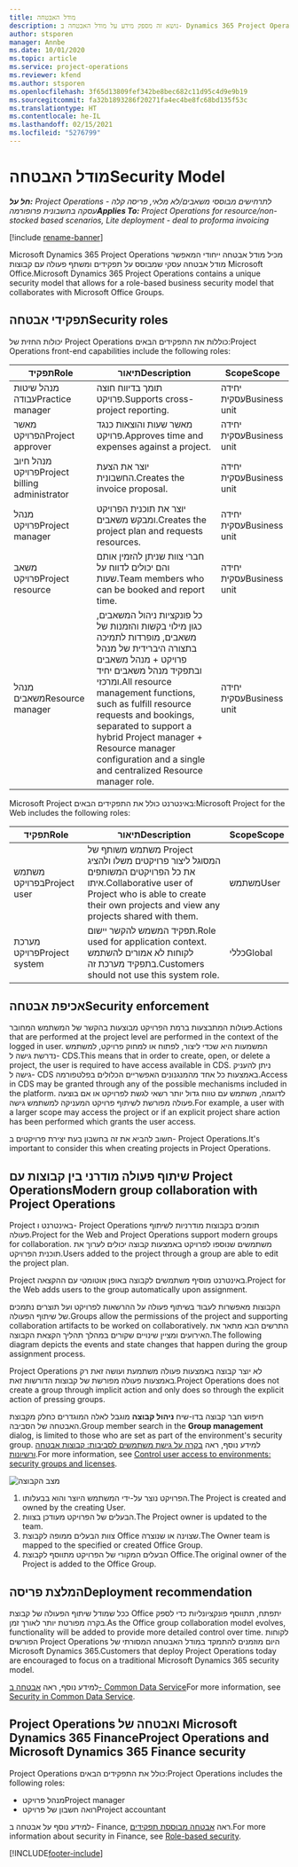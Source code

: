 ```yaml
---
title: מודל האבטחה
description: נושא זה מספק מידע על מודל האבטחה ב- Dynamics 365 Project Operations.
author: stsporen
manager: Annbe
ms.date: 10/01/2020
ms.topic: article
ms.service: project-operations
ms.reviewer: kfend
ms.author: stsporen
ms.openlocfilehash: 3f65d13809fef342be8bec682c11d95c4d9e9b19
ms.sourcegitcommit: fa32b1893286f20271fa4ec4be8fc68bd135f53c
ms.translationtype: HT
ms.contentlocale: he-IL
ms.lasthandoff: 02/15/2021
ms.locfileid: "5276799"
---
```

# <a name="security-model"></a><span data-ttu-id="f8a4d-103">מודל האבטחה</span><span class="sxs-lookup"><span data-stu-id="f8a4d-103">Security Model</span></span>

<span data-ttu-id="f8a4d-104">_**חל על:** Project Operations לתרחישים מבוססי משאבים/לא מלאי, פריסה קלה - עסקה בחשבונית פרופורמה_</span><span class="sxs-lookup"><span data-stu-id="f8a4d-104">_**Applies To:** Project Operations for resource/non-stocked based scenarios, Lite deployment - deal to proforma invoicing_</span></span>

[!include [rename-banner](~/includes/cc-data-platform-banner.md)]

<span data-ttu-id="f8a4d-105">Microsoft Dynamics 365 Project Operations מכיל מודל אבטחה ייחודי המאפשר מודל אבטחה עסקי שמבוסס על תפקידים ומשתף פעולה עם קבוצות Microsoft Office.</span><span class="sxs-lookup"><span data-stu-id="f8a4d-105">Microsoft Dynamics 365 Project Operations contains a unique security model that allows for a role-based business security model that collaborates with Microsoft Office Groups.</span></span> 


## <a name="security-roles"></a><span data-ttu-id="f8a4d-106">תפקידי אבטחה</span><span class="sxs-lookup"><span data-stu-id="f8a4d-106">Security roles</span></span>
<span data-ttu-id="f8a4d-107">יכולות החזית של Project Operations כוללות את התפקידים הבאים:</span><span class="sxs-lookup"><span data-stu-id="f8a4d-107">Project Operations front-end capabilities include the following roles:</span></span>

| <span data-ttu-id="f8a4d-108">תפקיד</span><span class="sxs-lookup"><span data-stu-id="f8a4d-108">Role</span></span>                          | <span data-ttu-id="f8a4d-109">תיאור</span><span class="sxs-lookup"><span data-stu-id="f8a4d-109">Description</span></span>                                                                                                                                                                 | <span data-ttu-id="f8a4d-110">Scope</span><span class="sxs-lookup"><span data-stu-id="f8a4d-110">Scope</span></span> |
|-------------------------------|-----------------------------------------------------------------------------------------------------------------------------------------------------------------------------|------|
| <span data-ttu-id="f8a4d-111">מנהל שיטות עבודה</span><span class="sxs-lookup"><span data-stu-id="f8a4d-111">Practice manager</span></span>              | <span data-ttu-id="f8a4d-112">תומך בדיווח חוצה פרויקט.</span><span class="sxs-lookup"><span data-stu-id="f8a4d-112">Supports cross-project reporting.</span></span>                                                                                                            | <span data-ttu-id="f8a4d-113">יחידה עסקית</span><span class="sxs-lookup"><span data-stu-id="f8a4d-113">Business unit</span></span>              |
| <span data-ttu-id="f8a4d-114">מאשר הפרויקט</span><span class="sxs-lookup"><span data-stu-id="f8a4d-114">Project approver</span></span>              | <span data-ttu-id="f8a4d-115">מאשר שעות והוצאות כנגד פרויקט.</span><span class="sxs-lookup"><span data-stu-id="f8a4d-115">Approves time and expenses against a project.</span></span>                                                                                                                              | <span data-ttu-id="f8a4d-116">יחידה עסקית</span><span class="sxs-lookup"><span data-stu-id="f8a4d-116">Business unit</span></span> |
| <span data-ttu-id="f8a4d-117">מנהל חיוב פרויקט</span><span class="sxs-lookup"><span data-stu-id="f8a4d-117">Project billing administrator</span></span> | <span data-ttu-id="f8a4d-118">יוצר את הצעת החשבונית.</span><span class="sxs-lookup"><span data-stu-id="f8a4d-118">Creates the invoice proposal.</span></span>                                                                                                                                                 | <span data-ttu-id="f8a4d-119">יחידה עסקית</span><span class="sxs-lookup"><span data-stu-id="f8a4d-119">Business unit</span></span> |
| <span data-ttu-id="f8a4d-120">מנהל פרויקט</span><span class="sxs-lookup"><span data-stu-id="f8a4d-120">Project manager</span></span>               | <span data-ttu-id="f8a4d-121">יוצר את תוכנית הפרויקט ומבקש משאבים.</span><span class="sxs-lookup"><span data-stu-id="f8a4d-121">Creates the project plan and requests resources.</span></span>                                                                                                                              | <span data-ttu-id="f8a4d-122">יחידה עסקית</span><span class="sxs-lookup"><span data-stu-id="f8a4d-122">Business unit</span></span> |
| <span data-ttu-id="f8a4d-123">משאב פרויקט</span><span class="sxs-lookup"><span data-stu-id="f8a4d-123">Project resource</span></span>              | <span data-ttu-id="f8a4d-124">חברי צוות שניתן להזמין אותם והם יכולים לדווח על שעות.</span><span class="sxs-lookup"><span data-stu-id="f8a4d-124">Team members who can be booked and report time.</span></span>                                                                                                          | <span data-ttu-id="f8a4d-125">יחידה עסקית</span><span class="sxs-lookup"><span data-stu-id="f8a4d-125">Business unit</span></span>|
| <span data-ttu-id="f8a4d-126">מנהל משאבים</span><span class="sxs-lookup"><span data-stu-id="f8a4d-126">Resource manager</span></span>              | <span data-ttu-id="f8a4d-127">כל פונקציות ניהול המשאבים, כגון מילוי בקשות והזמנות של משאבים, מופרדות לתמיכה בתצורה היברידית של מנהל פרויקט + מנהל משאבים ובתפקיד מנהל משאבים יחיד ומרכזי.</span><span class="sxs-lookup"><span data-stu-id="f8a4d-127">All resource management functions, such as fulfill resource requests and bookings, separated to support a hybrid Project manager + Resource manager configuration and a single and centralized Resource manager role.</span></span> | <span data-ttu-id="f8a4d-128">יחידה עסקית</span><span class="sxs-lookup"><span data-stu-id="f8a4d-128">Business unit</span></span> |


<span data-ttu-id="f8a4d-129">Microsoft Project באינטרנט כולל את התפקידים הבאים:</span><span class="sxs-lookup"><span data-stu-id="f8a4d-129">Microsoft Project for the Web includes the following roles:</span></span>

| <span data-ttu-id="f8a4d-130">תפקיד</span><span class="sxs-lookup"><span data-stu-id="f8a4d-130">Role</span></span>           | <span data-ttu-id="f8a4d-131">תיאור</span><span class="sxs-lookup"><span data-stu-id="f8a4d-131">Description</span></span>                                                                                                        | <span data-ttu-id="f8a4d-132">Scope</span><span class="sxs-lookup"><span data-stu-id="f8a4d-132">Scope</span></span>  |
|----------------|--------------------------------------------------------------------------------------------------------------------|--------|
| <span data-ttu-id="f8a4d-133">משתמש בפרויקט</span><span class="sxs-lookup"><span data-stu-id="f8a4d-133">Project user</span></span>   | <span data-ttu-id="f8a4d-134">משתמש משותף של Project המסוגל ליצור פרויקטים משלו ולהציג את כל הפרויקטים המשותפים איתו.</span><span class="sxs-lookup"><span data-stu-id="f8a4d-134">Collaborative user of Project   who is able to create their own projects and view any projects shared with   them.</span></span> | <span data-ttu-id="f8a4d-135">משתמש</span><span class="sxs-lookup"><span data-stu-id="f8a4d-135">User</span></span>   |
| <span data-ttu-id="f8a4d-136">מערכת פרויקט</span><span class="sxs-lookup"><span data-stu-id="f8a4d-136">Project system</span></span> | <span data-ttu-id="f8a4d-137">תפקיד המשמש להקשר יישום.</span><span class="sxs-lookup"><span data-stu-id="f8a4d-137">Role used for application   context.</span></span> <span data-ttu-id="f8a4d-138">לקוחות לא אמורים להשתמש בתפקיד מערכת זה.</span><span class="sxs-lookup"><span data-stu-id="f8a4d-138">Customers should not use this system role.</span></span>                                    | <span data-ttu-id="f8a4d-139">כללי</span><span class="sxs-lookup"><span data-stu-id="f8a4d-139">Global</span></span> |

## <a name="security-enforcement"></a><span data-ttu-id="f8a4d-140">אכיפת אבטחה</span><span class="sxs-lookup"><span data-stu-id="f8a4d-140">Security enforcement</span></span>
<span data-ttu-id="f8a4d-141">פעולות המתבצעות ברמת הפרויקט מבוצעות בהקשר של המשתמש המחובר.</span><span class="sxs-lookup"><span data-stu-id="f8a4d-141">Actions that are performed at the project level are performed in the context of the logged in user.</span></span> <span data-ttu-id="f8a4d-142">המשמעות היא שכדי ליצור, לפתוח או למחוק פרויקט, למשתמש נדרשת גישה ל- CDS.</span><span class="sxs-lookup"><span data-stu-id="f8a4d-142">This means that in order to create, open, or delete a project, the user is required to have access available in CDS.</span></span> <span data-ttu-id="f8a4d-143">ניתן להעניק גישה ל- CDS באמצעות כל אחד מהמנגנונים האפשריים הכלולים בפלטפורמה.</span><span class="sxs-lookup"><span data-stu-id="f8a4d-143">Access in CDS may be granted through any of the possible mechanisms included in the platform.</span></span> <span data-ttu-id="f8a4d-144">לדוגמה, משתמש עם טווח גדול יותר רשאי לגשת לפרויקט או אם בוצעה פעולה מפורשת לשיתוף פרויקט המעניקה למשתמש גישה.</span><span class="sxs-lookup"><span data-stu-id="f8a4d-144">For example, a user with a larger scope may access the project or if an explicit project share action has been performed which grants the user access.</span></span>

<span data-ttu-id="f8a4d-145">חשוב להביא את זה בחשבון בעת יצירת פרויקטים ב- Project Operations.</span><span class="sxs-lookup"><span data-stu-id="f8a4d-145">It's important to consider this when creating projects in Project Operations.</span></span>

## <a name="modern-group-collaboration-with-project-operations"></a><span data-ttu-id="f8a4d-146">שיתוף פעולה מודרני בין קבוצות עם Project Operations</span><span class="sxs-lookup"><span data-stu-id="f8a4d-146">Modern group collaboration with Project Operations</span></span>
<span data-ttu-id="f8a4d-147">Project באינטרנט ו- Project Operations תומכים בקבוצות מודרניות לשיתוף פעולה.</span><span class="sxs-lookup"><span data-stu-id="f8a4d-147">Project for the Web and Project Operations support modern groups for collaboration.</span></span> <span data-ttu-id="f8a4d-148">משתמשים שנוספו לפרויקט באמצעות קבוצה יכולים לערוך את תוכנית הפרויקט.</span><span class="sxs-lookup"><span data-stu-id="f8a4d-148">Users added to the project through a group are able to edit the project plan.</span></span>

<span data-ttu-id="f8a4d-149">Project באינטרנט מוסיף משתמשים לקבוצה באופן אוטומטי עם ההקצאה.</span><span class="sxs-lookup"><span data-stu-id="f8a4d-149">Project for the Web adds users to the group automatically upon assignment.</span></span>

<span data-ttu-id="f8a4d-150">הקבוצות מאפשרות לעבוד בשיתוף פעולה על ההרשאות לפרויקט ועל תוצרים נתמכים של שיתוף הפעולה.</span><span class="sxs-lookup"><span data-stu-id="f8a4d-150">Groups allow the permissions of the project and supporting collaboration artifacts to be worked on collaboratively.</span></span> <span data-ttu-id="f8a4d-151">התרשים הבא מתאר את האירועים ומציין שינויים שקורים במהלך תהליך הקצאת הקבוצה.</span><span class="sxs-lookup"><span data-stu-id="f8a4d-151">The following diagram depicts the events and state changes that happen during the group assignment process.</span></span>

<span data-ttu-id="f8a4d-152">Project Operations לא יוצר קבוצה באמצעות פעולה משתמעת ועושה זאת רק באמצעות פעולה מפורשת של קבוצות הדורשות זאת.</span><span class="sxs-lookup"><span data-stu-id="f8a4d-152">Project Operations does not create a group through implicit action and only does so through the explicit action of pressing groups.</span></span>

<span data-ttu-id="f8a4d-153">חיפוש חבר קבוצה בדו-שיח **ניהול קבוצה** מוגבל לאלה המוגדרים כחלק מקבוצת האבטחה של הסביבה.</span><span class="sxs-lookup"><span data-stu-id="f8a4d-153">Group member search in the **Group management** dialog, is limited to those who are set as part of the environment's security group.</span></span> <span data-ttu-id="f8a4d-154">למידע נוסף, ראה [בקרה על גישת משתמשים לסביבות: קבוצות אבטחה ורשיונות](https://docs.microsoft.com/power-platform/admin/control-user-access).</span><span class="sxs-lookup"><span data-stu-id="f8a4d-154">For more information, see [Control user access to environments: security groups and licenses](https://docs.microsoft.com/power-platform/admin/control-user-access).</span></span>

![מצב הקבוצה](./media/groupsmode.png)

1. <span data-ttu-id="f8a4d-156">הפרויקט נוצר על-ידי המשתמש היוצר והוא בבעלותו.</span><span class="sxs-lookup"><span data-stu-id="f8a4d-156">The Project is created and owned by the creating User.</span></span>
2. <span data-ttu-id="f8a4d-157">הבעלים של הפרויקט מעודכן בצוות.</span><span class="sxs-lookup"><span data-stu-id="f8a4d-157">The Project owner is updated to the team.</span></span>
3. <span data-ttu-id="f8a4d-158">צוות הבעלים ממופה לקבוצת Office שצוינה או שנוצרה.</span><span class="sxs-lookup"><span data-stu-id="f8a4d-158">The Owner team is mapped to the specified or created Office Group.</span></span>
4. <span data-ttu-id="f8a4d-159">הבעלים המקורי של הפרויקט מתווסף לקבוצת Office.</span><span class="sxs-lookup"><span data-stu-id="f8a4d-159">The original owner of the Project is added to the Office Group.</span></span>

## <a name="deployment-recommendation"></a><span data-ttu-id="f8a4d-160">המלצת פריסה</span><span class="sxs-lookup"><span data-stu-id="f8a4d-160">Deployment recommendation</span></span>
<span data-ttu-id="f8a4d-161">ככל שמודל שיתוף הפעולה של קבוצת Office יתפתח, תתווסף פונקציונליות כדי לספק בקרה מפורטת יותר לאורך זמן.</span><span class="sxs-lookup"><span data-stu-id="f8a4d-161">As the Office group collaboration model evolves, functionality will be added to provide more detailed control over time.</span></span> <span data-ttu-id="f8a4d-162">לקוחות הפורשים Project Operations היום מוזמנים להתמקד במודל האבטחה המסורתי של Microsoft Dynamics 365.</span><span class="sxs-lookup"><span data-stu-id="f8a4d-162">Customers that deploy Project Operations today are encouraged to focus on a traditional Microsoft Dynamics 365 security model.</span></span>

<span data-ttu-id="f8a4d-163">למידע נוסף, ראה [אבטחה ב- Common Data Service](https://docs.microsoft.com/power-platform/admin/wp-security)</span><span class="sxs-lookup"><span data-stu-id="f8a4d-163">For more information, see [Security in Common Data Service](https://docs.microsoft.com/power-platform/admin/wp-security).</span></span>

## <a name="project-operations-and-microsoft-dynamics-365-finance-security"></a><span data-ttu-id="f8a4d-164">Project Operations ואבטחה של Microsoft Dynamics 365 Finance</span><span class="sxs-lookup"><span data-stu-id="f8a4d-164">Project Operations and Microsoft Dynamics 365 Finance security</span></span>
<span data-ttu-id="f8a4d-165">Project Operations כולל את התפקידים הבאים:</span><span class="sxs-lookup"><span data-stu-id="f8a4d-165">Project Operations includes the following roles:</span></span>

- <span data-ttu-id="f8a4d-166">מנהל פרויקט</span><span class="sxs-lookup"><span data-stu-id="f8a4d-166">Project manager</span></span>
- <span data-ttu-id="f8a4d-167">רואה חשבון של פרויקט</span><span class="sxs-lookup"><span data-stu-id="f8a4d-167">Project accountant</span></span>

<span data-ttu-id="f8a4d-168">למידע נוסף על אבטחה ב- Finance, ראה [אבטחה מבוססת תפקידים](https://docs.microsoft.com/dynamics365/fin-ops-core/dev-itpro/sysadmin/role-based-security).</span><span class="sxs-lookup"><span data-stu-id="f8a4d-168">For more information about security in Finance, see [Role-based security](https://docs.microsoft.com/dynamics365/fin-ops-core/dev-itpro/sysadmin/role-based-security).</span></span>




[!INCLUDE[footer-include](../includes/footer-banner.md)]